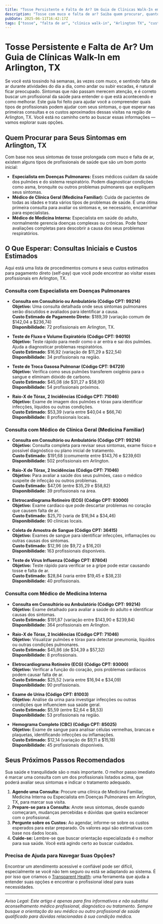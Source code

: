 ```yaml
---
title: "Tosse Persistente e Falta de Ar? Um Guia de Clínicas Walk-In em Arlington, TX"
description: "Tosse com muco e falta de ar? Saiba quem procurar, quanto custam as consultas e os próximos passos para cuidados em Arlington, TX."
pubDate: 2025-06-11T16:42:17Z
tags: ["tosse", "falta de ar", "clínica walk-in", "Arlington TX", "custo de saúde", "saúde pulmonar"]
---
```


# Tosse Persistente e Falta de Ar? Um Guia de Clínicas Walk-In em Arlington, TX

Se você está tossindo há semanas, às vezes com muco, e sentindo falta de ar durante atividades do dia a dia, como andar ou subir escadas, é natural ficar preocupado. Sintomas que não passam merecem atenção, e é correto buscar um profissional da saúde para entender o que está acontecendo e como melhorar. Este guia foi feito para ajudar você a compreender quais tipos de profissionais podem ajudar com seus sintomas, o que esperar nas primeiras consultas e os custos aproximados dessas visitas na região de Arlington, TX. Você está no caminho certo ao buscar essas informações — vamos explorar suas opções.

## Quem Procurar para Seus Sintomas em Arlington, TX

Com base nos seus sintomas de tosse prolongada com muco e falta de ar, existem alguns tipos de profissionais de saúde que são um bom ponto inicial:

- **Especialista em Doenças Pulmonares:** Esses médicos cuidam da saúde dos pulmões e do sistema respiratório. Podem diagnosticar condições como asma, bronquite ou outros problemas pulmonares que expliquem seus sintomas.
- **Médico de Clínica Geral (Medicina Familiar):** Cuida de pacientes de todas as idades e trata vários tipos de problemas de saúde. É uma ótima primeira consulta para avaliar os sintomas e, se necessário, encaminhar para especialistas.
- **Médico de Medicina Interna:** Especialista em saúde do adulto, normalmente gerencia doenças complexas ou crônicas. Pode fazer avaliações completas para descobrir a causa dos seus problemas respiratórios.

## O Que Esperar: Consultas Iniciais e Custos Estimados

Aqui está uma lista de procedimentos comuns e seus custos estimados para pagamento direto (self-pay) que você pode encontrar ao visitar esses profissionais em Arlington, TX.

### Consulta com Especialista em Doenças Pulmonares

- **Consulta em Consultório ou Ambulatório (Código CPT: 99214)**  
  **Objetivo:** Uma consulta detalhada onde seus sintomas pulmonares serão discutidos e avaliados para identificar a causa.  
  **Custo Estimado de Pagamento Direto:** $189,39 (variação comum de $142,04 a $236,74)  
  **Disponibilidade:** 72 profissionais em Arlington, TX.

- **Teste de Fluxo e Volume Expiratório (Código CPT: 94010)**  
  **Objetivo:** Teste rápido para medir como o ar entra e sai dos pulmões. Ajuda a diagnosticar problemas respiratórios.  
  **Custo Estimado:** $16,92 (variação de $11,29 a $22,54)  
  **Disponibilidade:** 34 profissionais na região.

- **Teste de Troca Gasosa Pulmonar (Código CPT: 94729)**  
  **Objetivo:** Verifica como seus pulmões transferem oxigênio para o sangue e eliminam dióxido de carbono.  
  **Custo Estimado:** $45,08 (de $31,27 a $58,90)  
  **Disponibilidade:** 54 profissionais próximos.

- **Raio-X de Tórax, 2 Incidências (Código CPT: 71046)**  
  **Objetivo:** Exame de imagem dos pulmões e tórax para identificar infecções, líquidos ou outras condições.  
  **Custo Estimado:** $53,39 (varia entre $40,04 e $66,74)  
  **Disponibilidade:** 8 profissionais locais.

### Consulta com Médico de Clínica Geral (Medicina Familiar)

- **Consulta em Consultório ou Ambulatório (Código CPT: 99214)**  
  **Objetivo:** Consulta completa para revisar seus sintomas, exame físico e possível diagnóstico ou plano inicial de tratamento.  
  **Custo Estimado:** $191,68 (comumente entre $143,76 e $239,60)  
  **Disponibilidade:** 502 profissionais em Arlington.

- **Raio-X de Tórax, 2 Incidências (Código CPT: 71046)**  
  **Objetivo:** Para avaliar a saúde dos seus pulmões, caso o médico suspeite de infecção ou outros problemas.  
  **Custo Estimado:** $47,06 (entre $35,29 e $58,82)  
  **Disponibilidade:** 39 profissionais na área.

- **Eletrocardiograma Rotineiro (ECG) (Código CPT: 93000)**  
  **Objetivo:** Exame cardíaco que pode descartar problemas no coração que causem falta de ar.  
  **Custo Estimado:** $25,70 (varia de $16,94 a $34,46)  
  **Disponibilidade:** 90 clínicas locais.

- **Coleta de Amostra de Sangue (Código CPT: 36415)**  
  **Objetivo:** Exames de sangue para identificar infecções, inflamações ou outras causas dos sintomas.  
  **Custo Estimado:** $12,96 (de $9,72 a $16,20)  
  **Disponibilidade:** 163 profissionais disponíveis.

- **Teste de Vírus Influenza (Código CPT: 87804)**  
  **Objetivo:** Teste rápido para verificar se a gripe pode estar causando tosse e falta de ar.  
  **Custo Estimado:** $28,84 (varia entre $19,45 e $38,23)  
  **Disponibilidade:** 40 profissionais.

### Consulta com Médico de Medicina Interna

- **Consulta em Consultório ou Ambulatório (Código CPT: 99214)**  
  **Objetivo:** Exame detalhado para avaliar a saúde do adulto e identificar causas dos sintomas.  
  **Custo Estimado:** $191,87 (variação entre $143,90 e $239,84)  
  **Disponibilidade:** 364 profissionais em Arlington.

- **Raio-X de Tórax, 2 Incidências (Código CPT: 71046)**  
  **Objetivo:** Visualizar pulmões e tórax para detectar pneumonia, líquidos ou outras condições pulmonares.  
  **Custo Estimado:** $45,86 (de $34,39 a $57,32)  
  **Disponibilidade:** 8 profissionais.

- **Eletrocardiograma Rotineiro (ECG) (Código CPT: 93000)**  
  **Objetivo:** Verificar a função do coração, pois problemas cardíacos podem causar falta de ar.  
  **Custo Estimado:** $25,52 (varia entre $16,94 e $34,09)  
  **Disponibilidade:** 90 profissionais.

- **Exame de Urina (Código CPT: 81003)**  
  **Objetivo:** Análise da urina para investigar infecções ou outras condições que influenciem sua saúde geral.  
  **Custo Estimado:** $5,59 (entre $2,64 e $8,53)  
  **Disponibilidade:** 53 profissionais na região.

- **Hemograma Completo (CBC) (Código CPT: 85025)**  
  **Objetivo:** Exame de sangue para analisar células vermelhas, brancas e plaquetas, identificando infecções ou inflamações.  
  **Custo Estimado:** $12,14 (variação de $9,11 a $15,18)  
  **Disponibilidade:** 45 profissionais disponíveis.

## Seus Próximos Passos Recomendados

Sua saúde e tranquilidade são o mais importante. O melhor passo imediato é marcar uma consulta com um dos profissionais listados acima, que poderá avaliar seus sintomas e indicar o tratamento adequado.

1. **Agende uma Consulta:** Procure uma clínica de Medicina Familiar, Medicina Interna ou Especialista em Doenças Pulmonares em Arlington, TX, para marcar sua visita.  
2. **Prepare-se para a Consulta:** Anote seus sintomas, desde quando começaram, mudanças percebidas e dúvidas que queira esclarecer com o profissional.  
3. **Pergunte sobre os Custos:** Ao agendar, informe-se sobre os custos esperados para estar preparado. Os valores aqui são estimativas com base nos dados locais.  
4. **Cuide-se:** Lembre-se que buscar orientação especializada é o melhor para sua saúde. Você está agindo certo ao buscar cuidados.

### Precisa de Ajuda para Navegar Suas Opções?

Encontrar um atendimento acessível e confiável pode ser difícil, especialmente se você não tem seguro ou está se adaptando ao sistema. É por isso que criamos o [Transparent Health](https://transparenthealth.ai): uma ferramenta que ajuda a entender suas opções e encontrar o profissional ideal para suas necessidades.

---

*Aviso Legal: Este artigo é apenas para fins informativos e não substitui aconselhamento médico profissional, diagnóstico ou tratamento. Sempre busque a orientação do seu médico ou outro profissional de saúde qualificado para dúvidas relacionadas à sua condição médica.*  
